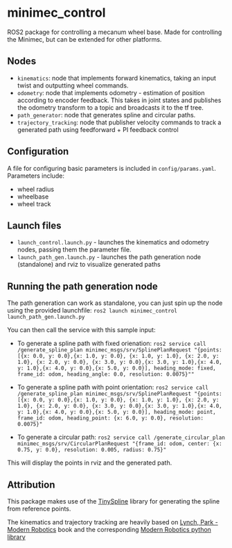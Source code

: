 # minimec_control

ROS2 package for controlling a mecanum wheel base. Made for controlling the Minimec, but can be extended for other platforms.

## Nodes

- `kinematics`: node that implements forward kinematics, taking an input twist and outputting wheel commands.
- `odometry`: node that implements odometry - estimation of position according to encoder feedback. This takes in joint states and publishes the odometry transform to a topic and broadcasts it to the tf tree.
- `path_generator`: node that generates spline and circular paths.
- `trajectory_tracking`: node that publisher velocity commands to track a generated path using feedforward + PI feedback control

## Configuration

A file for configuring basic parameters is included in `config/params.yaml`. Parameters include:
- wheel radius
- wheelbase
- wheel track

## Launch files

- `launch_control.launch.py` - launches the kinematics and odometry nodes, passing them the parameter file.
- `launch_path_gen.launch.py` - launches the path generation node (standalone) and rviz to visualize generated paths

## Running the path generation node

The path generation can work as standalone, you can just spin up the node using the provided launchfile: `ros2 launch minimec_control launch_path_gen.launch.py`

You can then call the service with this sample input:

- To generate a spline path with fixed orienation: `ros2 service call /generate_spline_plan minimec_msgs/srv/SplinePlanRequest "{points: [{x: 0.0, y: 0.0},{x: 1.0, y: 0.0}, {x: 1.0, y: 1.0}, {x: 2.0, y: 1.0}, {x: 2.0, y: 0.0}, {x: 3.0, y: 0.0},{x: 3.0, y: 1.0},{x: 4.0, y: 1.0},{x: 4.0, y: 0.0},{x: 5.0, y: 0.0}], heading_mode: fixed, frame_id: odom, heading_angle: 0.0, resolution: 0.0075}""`

- To generate a spline path with point orientation: `ros2 service call /generate_spline_plan minimec_msgs/srv/SplinePlanRequest "{points: [{x: 0.0, y: 0.0},{x: 1.0, y: 0.0}, {x: 1.0, y: 1.0}, {x: 2.0, y: 1.0}, {x: 2.0, y: 0.0}, {x: 3.0, y: 0.0},{x: 3.0, y: 1.0},{x: 4.0, y: 1.0},{x: 4.0, y: 0.0},{x: 5.0, y: 0.0}], heading_mode: point, frame_id: odom, heading_point: {x: 6.0, y: 0.0}, resolution: 0.0075}"`

- To generate a circular path: `ros2 service call /generate_circular_plan minimec_msgs/srv/CircularPlanRequest "{frame_id: odom, center: {x: 0.75, y: 0.0}, resolution: 0.005, radius: 0.75}"`

This will display the points in rviz and the generated path.

## Attribution

This package makes use of the [TinySpline](https://github.com/msteinbeck/tinyspline) library for generating the spline from reference points.

The kinematics and trajectory tracking are heavily based on [Lynch, Park - Modern Robotics](https://hades.mech.northwestern.edu/index.php/Modern_Robotics) book and the corresponding [Modern Robotics python library](https://github.com/NxRLab/ModernRobotics)

